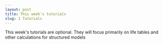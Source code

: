 ```yaml
---
layout: post
title: This week's tutorials
slug: 1 Tutorials
---
```


This week's tutorials are optional. They will focus primarily on life tables and other calculations for structured models
